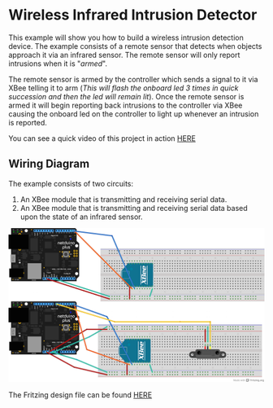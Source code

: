 # Wireless Infrared Intrusion Detector
This example will show you how to build a wireless intrusion detection device.  The example consists of a remote sensor that detects when objects approach it via an infrared sensor.  The remote sensor will only report intrusions when it is "*armed*".

The remote sensor is armed by the controller which sends a signal to it via XBee telling it to arm (*This will flash the onboard led 3 times in quick succession and then the led will remain lit*).  Once the remote sensor is armed it will begin reporting back intrusions to the controller via XBee causing the onboard led on the controller to light up whenever an intrusion is reported.

You can see a quick video of this project in action [HERE](https://www.youtube.com/watch?v=HASbKwD8XBk&feature=youtu.be)

## Wiring Diagram

The example consists of two circuits:

1. An XBee module that is transmitting and receiving serial data.
2. An XBee module that is transmitting and receiving serial data based upon the state of an infrared sensor.

![wiring_diagram](Docs/Diagram_Small.png)

The Fritzing design file can be found [HERE](Docs/NetduinoWirelessIntrusionDetection.fzz)
